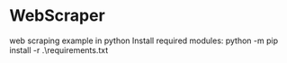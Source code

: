 # WebScraper
web scraping example in python
Install required modules:
  python -m pip install -r .\requirements.txt
